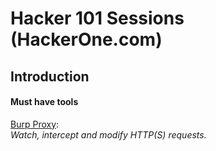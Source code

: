 # Hacker 101 Sessions (HackerOne.com)

## Introduction

#### Must have tools

[Burp Proxy](https://portswigger.net/burp):  
_Watch, intercept and modify HTTP(S) requests._

